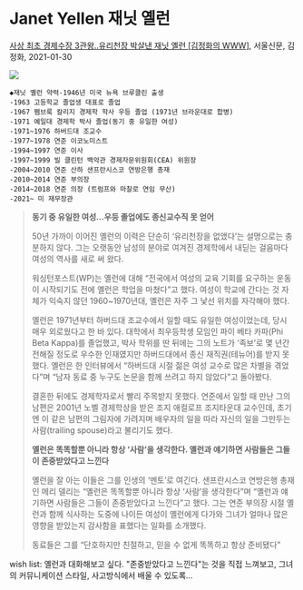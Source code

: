 

# Janet Yellen 재닛 옐런

[사상 최초 경제수장 3관왕..유리천장 박살낸 재닛 옐런 [김정화의 WWW]](https://news.v.daum.net/v/20210130170104295), 서울신문, 김정화, 2021-01-30

<img src='https://img2.daumcdn.net/thumb/R658x0.q70/?fname=https://t1.daumcdn.net/news/202101/30/seoul/20210130170105960lutc.jpg'>

```
◆재닛 옐런 약력-1946년 미국 뉴욕 브루클린 출생
-1963 고등학교 졸업생 대표로 졸업
-1967 펨브룩 칼리지 경제학 학사 우등 졸업 (1971년 브라운대로 합병)
-1971 예일대 경제학 박사 졸업(동기 중 유일한 여성)
-1971~1976 하버드대 조교수
-1977~1978 연준 이코노미스트
-1994~1997 연준 이사
-1997~1999 빌 클린턴 백악관 경제자문위원회(CEA) 위원장
-2004~2010 연준 산하 샌프란시스코 연방은행 총재
-2010~2014 연준 부의장
-2014~2018 연준 의장 (트럼프와 마찰로 연임 무산)
-2021~ 미 재무장관
```

> **동기 중 유일한 여성…우등 졸업에도 종신교수직 못 얻어**
>
> 50년 가까이 이어진 옐런의 이력은 단순히 ‘유리천장을 없앴다’는 설명으로는 충분하지 않다. 그는 오랫동안 남성의 분야로 여겨진 경제학에서 내딛는 걸음마다 여성의 역사를 새로 써 왔다.
>
> 워싱턴포스트(WP)는 옐런에 대해 “전국에서 여성의 교육 기회를 요구하는 운동이 시작되기도 전에 옐런은 학업을 마쳤다”고 했다. 여성이 학교에 간다는 것 자체가 익숙지 않던 1960~1970년대, 옐런은 자주 그 낯선 위치를 자각해야 했다.
>
> 옐런은 1971년부터 하버드대 조교수에서 일할 때도 유일한 여성이었는데, 당시 매우 외로웠다고 한 바 있다. 대학에서 최우등학생 모임인 파이 베타 카파(Phi Beta Kappa)를 졸업했고, 박사 학위를 딴 뒤에는 그의 노트가 ‘족보’로 몇 년간 전해질 정도로 우수한 인재였지만 하버드대에서 종신 재직권(테뉴어)를 받지 못했다. 옐런은 한 인터뷰에서 “하버드대 시절 젊은 여성 교수로 많은 차별을 겪었다”며 “남자 동료 중 누구도 논문을 함께 쓰려고 하지 않았다”고 돌아봤다.
>
> 결혼한 뒤에도 경제학자로서 빨리 주목받지 못했다. 연준에서 일할 때 만난 그의 남편은 2001년 노벨 경제학상을 받은 조지 애컬로프 조지타운대 교수인데, 초기엔 이 같은 남편의 그림자에 가려지며 배우자의 일을 따라 자신의 일을 그만두는 사람(trailing spouse)라고 불리기도 했다.
>
> **옐런은 똑똑할뿐 아니라 항상 ‘사람’을 생각한다. 옐런과 얘기하면 사람들은 그들이 존중받았다고 느낀다**
>
> 옐런을 잘 아는 이들은 그를 인생의 ‘멘토’로 여긴다. 샌프란시스코 연방은행 총재인 메리 델리는 “옐런은 똑똑할뿐 아니라 항상 ‘사람’을 생각한다”며 “옐런과 얘기하면 사람들은 그들이 존중받았다고 느낀다”고 했다. 그는 연준 부의장 시절 옐런과 함께 식사하는 도중에 나이든 여성이 옐런에게 다가와 그녀가 얼마나 많은 영향을 받았는지 감사함을 표했다는 일화를 소개했다.
>
> 동료들은 그를 “단호하지만 친절하고, 믿을 수 없게 똑똑하고 항상 준비됐다”

wish list: 옐런과 대화해보고 싶다. "존중받았다고 느낀다"는 것을 직접 느껴보고, 그녀의 커뮤니케이션 스타일, 사고방식에서 배울 수 있도록...
